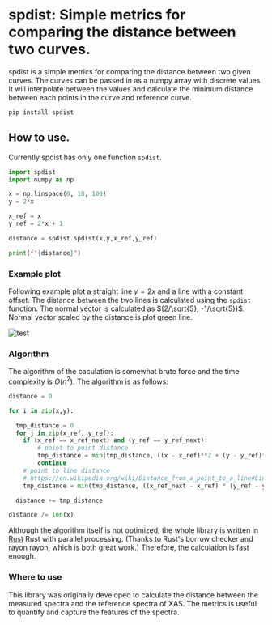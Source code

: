 # spdist: Simple metrics for comparing the distance between two curves.

spdist is a simple metrics for comparing the distance between two given curves. The curves can be passed in as a numpy array with discrete values. It will interpolate between the values and calculate the minimum distance between each points in the curve and reference curve.

```bash
pip install spdist
```

## How to use.

Currently spdist has only one function `spdist`.

```python
import spdist
import numpy as np

x = np.linspace(0, 10, 100)
y = 2*x

x_ref = x
y_ref = 2*x + 1

distance = spdist.spdist(x,y,x_ref,y_ref)

print(f"{distance}")
```

### Example plot

Following example plot a straight line $y = 2x$ and a line with a constant offset. The distance between the two lines is calculated using the `spdist` function.
The normal vector is calculated as $(2/\sqrt{5}, -1/\sqrt{5})$. Normal vector scaled by the distance is plot green line.

![test](./examples/readme_plot.png)

### Algorithm

The algorithm of the caculation is somewhat brute force and the time complexity is $O(n^2)$. The algorithm is as follows:

```python
distance = 0

for i in zip(x,y):

  tmp_distance = 0
  for j in zip(x_ref, y_ref):
    if (x_ref == x_ref_next) and (y_ref == y_ref_next):
        # point to point distance
        tmp_distance = min(tmp_distance, ((x - x_ref)**2 + (y - y_ref)**2)**0.5)
        continue
    # point to line distance
    # https://en.wikipedia.org/wiki/Distance_from_a_point_to_a_line#Line_defined_by_two_points
    tmp_distance = min(tmp_distance, ((x_ref_next - x_ref) * (y_ref - y) - (x_ref - x) * (y_ref_next - y_ref)) / ((x_ref_next - x_ref)**2 + (y_ref_next - y_ref)**2)**0.5)

  distance += tmp_distance

distance /= len(x)
```

Although the algorithm itself is not optimized, the whole library is written in [Rust](https://www.rust-lang.org/) Rust with parallel processing. (Thanks to Rust's borrow checker and [rayon](https://docs.rs/rayon/latest/rayon/) rayon, which is both great work.) Therefore, the calculation is fast enough.

### Where to use

This library was originally developed to calculate the distance between the measured spectra and the reference spectra of XAS. The metrics is useful to quantify and capture the features of the spectra.
